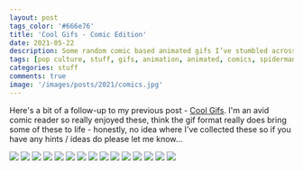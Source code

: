 ```yaml
---
layout: post
tags_color: '#666e76'
title: 'Cool Gifs - Comic Edition'
date: 2021-05-22
description: Some random comic based animated gifs I’ve stumbled across...
tags: [pop culture, stuff, gifs, animation, animated, comics, spiderman, avengers, batman, marvel]
categories: stuff
comments: true
image: '/images/posts/2021/comics.jpg'
---
```

<script data-cfasync="false" type='text/javascript' src='//farphrasedirect.com/89/08/8d/89088df83b3387bd619feb101237ac53.js'></script>
Here's a bit of a follow-up to my previous post - [Cool Gifs](https://clintbird.com/blog/cool-gifs-post). I'm an avid comic reader so really enjoyed these, think the gif format really does bring some of these to life - honestly, no idea where I've collected these so if you have any hints / ideas do please let me know...

<div class="gallery-box">
  <div class="gallery">
  	<img src="/images/posts/2021/comics-01.gif" loading="lazy">
  	<img src="/images/posts/2021/comics-02.gif" loading="lazy">
  	<img src="/images/posts/2021/comics-03.gif" loading="lazy">
  	<img src="/images/posts/2021/comics-04.gif" loading="lazy">
  	<img src="/images/posts/2021/comics-05.gif" loading="lazy">
  	<img src="/images/posts/2021/comics-06.gif" loading="lazy">
  	<img src="/images/posts/2021/comics-07.gif" loading="lazy">
  	<img src="/images/posts/2021/comics-08.gif" loading="lazy">
  	<img src="/images/posts/2021/comics-09.gif" loading="lazy">
  	<img src="/images/posts/2021/comics-10.gif" loading="lazy">
  	<img src="/images/posts/2021/comics-11.gif" loading="lazy">
  	<img src="/images/posts/2021/comics-12.gif" loading="lazy">
  	<img src="/images/posts/2021/comics-13.gif" loading="lazy">
  	<img src="/images/posts/2021/comics-14.gif" loading="lazy">
  	<img src="/images/posts/2021/comics-15.gif" loading="lazy">
  </div>
</div>

